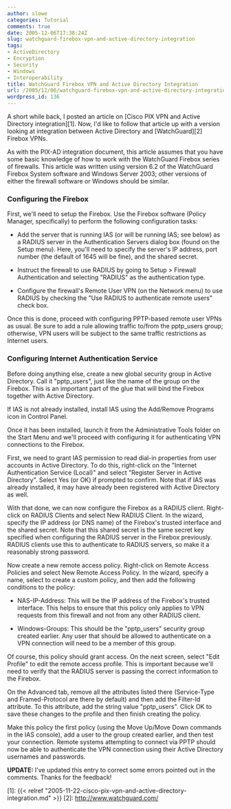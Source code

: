 ```yaml
---
author: slowe
categories: Tutorial
comments: true
date: 2005-12-06T17:38:24Z
slug: watchguard-firebox-vpn-and-active-directory-integration
tags:
- ActiveDirectory
- Encryption
- Security
- Windows
- Interoperability
title: WatchGuard Firebox VPN and Active Directory Integration
url: /2005/12/06/watchguard-firebox-vpn-and-active-directory-integration/
wordpress_id: 136
---
```


A short while back, I posted an article on [Cisco PIX VPN and Active Directory integration][1]. Now, I'd like to follow that article up with a version looking at integration between Active Directory and [WatchGuard][2] Firebox VPNs.

As with the PIX-AD integration document, this article assumes that you have some basic knowledge of how to work with the WatchGuard Firebox series of firewalls. This article was written using version 6.2 of the WatchGuard Firebox System software and Windows Server 2003; other versions of either the firewall software or Windows should be similar.

### Configuring the Firebox

First, we'll need to setup the Firebox. Use the Firebox software (Policy Manager, specifically) to perform the following configuration tasks:

* Add the server that is running IAS (or will be running IAS; see below) as a RADIUS server in the Authentication Servers dialog box (found on the Setup menu). Here, you'll need to specify the server's IP address, port number (the default of 1645 will be fine), and the shared secret.

* Instruct the firewall to use RADIUS by going to Setup > Firewall Authentication and selecting "RADIUS" as the authentication type.

* Configure the firewall's Remote User VPN (on the Network menu) to use RADIUS by checking the "Use RADIUS to authenticate remote users" check box.

Once this is done, proceed with configuring PPTP-based remote user VPNs as usual. Be sure to add a rule allowing traffic to/from the pptp_users group; otherwise, VPN users will be subject to the same traffic restrictions as Internet users.

### Configuring Internet Authentication Service

Before doing anything else, create a new global security group in Active Directory. Call it "pptp_users", just like the name of the group on the Firebox. This is an important part of the glue that will bind the Firebox together with Active Directory.

If IAS is not already installed, install IAS using the Add/Remove Programs icon in Control Panel.

Once it has been installed, launch it from the Administrative Tools folder on the Start Menu and we'll proceed with configuring it for authenticating VPN connections to the Firebox.

First, we need to grant IAS permission to read dial-in properties from user accounts in Active Directory. To do this, right-click on the "Internet Authentication Service (Local)" and select "Register Server in Active Directory". Select Yes (or OK) if prompted to confirm. Note that if IAS was already installed, it may have already been registered with Active Directory as well.

With that done, we can now configure the Firebox as a RADIUS client. Right-click on RADIUS Clients and select New RADIUS Client. In the wizard, specify the IP address (or DNS name) of the Firebox's trusted interface and the shared secret. Note that this shared secret is the same secret key specified when configuring the RADIUS server in the Firebox previously. RADIUS clients use this to authenticate to RADIUS servers, so make it a reasonably strong password.

Now create a new remote access policy. Right-click on Remote Access Policies and select New Remote Access Policy. In the wizard, specify a name, select to create a custom policy, and then add the following conditions to the policy:

* NAS-IP-Address: This will be the IP address of the Firebox's trusted interface. This helps to ensure that this policy only applies to VPN requests from this firewall and not from any other RADIUS client.

* Windows-Groups: This should be the "pptp_users" security group created earlier. Any user that should be allowed to authenticate on a VPN connection will need to be a member of this group.

Of course, this policy should grant access. On the next screen, select "Edit Profile" to edit the remote access profile. This is important because we'll need to verify that the RADIUS server is passing the correct information to the Firebox.

On the Advanced tab, remove all the attributes listed there (Service-Type and Framed-Protocol are there by default) and then add the Filter-Id attribute. To this attribute, add the string value "pptp_users". Click OK to save these changes to the profile and then finish creating the policy.

Make this policy the first policy (using the Move Up/Move Down commands in the IAS console), add a user to the group created earlier, and then test your connection. Remote systems attempting to connect via PPTP should now be able to authenticate the VPN connection using their Active Directory usernames and passwords.

**UPDATE:** I've updated this entry to correct some errors pointed out in the comments. Thanks for the feedback!

[1]: {{< relref "2005-11-22-cisco-pix-vpn-and-active-directory-integration.md" >}}
[2]: http://www.watchguard.com/

